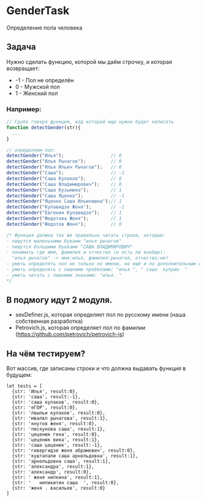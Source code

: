 # GenderTask
Определение пола человека

## Задача
Нужно сделать функцию, которой мы даём строчку, и которая возвращает:
* -1 - Пол не определён
* 0 - Мужской пол
* 1 - Женский пол

### Например:
```js
// Грубо говоря функция, код которой еще нужно будет написать
function detectGender(str){
  ...
}

// определяем пол:
detectGender("Илья");                 // 0
detectGender("Илья Рычагов");         // 0
detectGender("Илья Ильич Рычагов");   // 0
detectGender("Саша");                 // -1
detectGender("Саша Кулаков");         // 0
detectGender("Саша Владимирович");    // 0
detectGender("Саша Кузьмина");        // 1
detectGender("Саша Яценко");          // -1
detectGender("Яценко Саша Ильинишна");// 1
detectGender("Кулавидзе Женя");       // -1
detectGender("Евгения Кулавидзе");    // 1
detectGender("Федотова Женя");        // 1
detectGender("Федотов Женя");         // 0

/* Функция должна так же правильно читать строки, которые:
- пишутся маленькими бувами "илья рычагов"
- пишутся большими буквами "САША ВЛАДИМИРОВИЧ"
- понимать где имя, фамилия и отчество (и есть ли вообще): 
  "илья рычагов" -> имя:илья, фамилия:рычагов, отчество:нет
- уметь определять пол не только по имени, но ещё и по дополнительным штукам как фамилия или отчество
- уметь определять с лишними пробелами: "илья ", " саша  куприн  "
- уметь читать с лишними знаками: "илья. "
*/
```

## В подмогу идут 2 модуля.
* sexDefiner.js, которая определяет пол по русскому имени (наша собственная разработка)
* Petrovich.js, которая определяет пол по фамилии (https://github.com/petrovich/petrovich-js)

## На чём тестируем?
Вот массив, где записаны строки и что должна выдавать функция в будущем:
```
let tests = [
  {str: 'Илья', result:0},
  {str: 'саша', result:-1},
  {str: 'саша кулаков', result:0},
  {str: 'еГОР', result:0},
  {str: 'лвыпьи кулаков', result:0},
  {str: 'мвалвл рычагова', result:1},
  {str: 'кнутов женя', result:0},
  {str: 'пискунова саша', result:1},
  {str: 'цеценюк гена', result:0},
  {str: 'цеценюк вика', result:1},
  {str: 'саша цеценюк', result:-1},
  {str: 'гивергидзе женя абрамович', result:0},
  {str: 'куштапали саша арнольдовна', result:1},
  {str: 'арнольдовна саша', result:1},
  {str: 'александра', result:1},
  {str: 'александр', result:0},
  {str: ' женя нипкина', result:1},
  {str: '   нипикитин саша  ', result:0},
  {str: 'женя . васильев', result:0}
]
```
